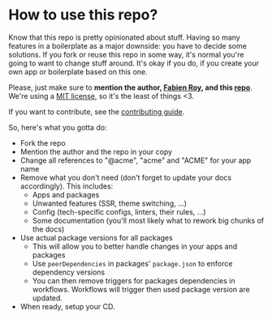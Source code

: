 # How to use this repo?

Know that this repo is pretty opinionated about stuff. Having so many features in a boilerplate as a major downside: you
have to decide some solutions. If you fork or reuse this repo in some way, it's normal you're going to want to
change stuff around. It's okay if you do, if you create your own app or boilerplate based on this one.

Please, just make sure to **mention the author, [Fabien Roy](https://github.com/ExiledNarwal28), and this [repo](https://github.com/treeview-app/treeview)**.
We're using a [MIT license](../LICENSE), so it's the least of things <3.

If you want to contribute, see the [contributing guide](../CONTRIBUTING.md).

So, here's what you gotta do:

- Fork the repo
- Mention the author and the repo in your copy
- Change all references to "@acme", "acme" and "ACME" for your app name
- Remove what you don't need (don't forget to update your docs accordingly). This includes:
  - Apps and packages
  - Unwanted features (SSR, theme switching, ...)
  - Config (tech-specific configs, linters, their rules, ...)
  - Some documentation (you'll most likely what to rework big chunks of the docs)
- Use actual package versions for all packages
  - This will allow you to better handle changes in your apps and packages 
  - Use `peerDependencies` in packages' `package.json` to enforce dependency versions 
  - You can then remove triggers for packages dependencies in workflows. Workflows will trigger then used package version are updated.
- When ready, setup your CD. 
